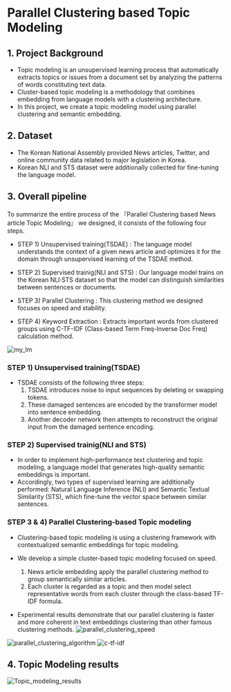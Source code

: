 # Parallel Clustering based Topic Modeling

## 1. Project Background
  - Topic modeling is an unsupervised learning process that automatically extracts topics or issues from a document set by analyzing the patterns of words constituting text data.
  - Cluster-based topic modeling is a methodology that combines embedding from language models with a clustering architecture.
  - In this project, we create a topic modeling model using parallel clustering and semantic embedding.

## 2. Dataset
  - The Korean National Assembly provided News articles, Twitter, and online community data related to major legislation in Korea.
  - Korean NLI and STS dataset were additionally collected for fine-tuning the language model.

## 3. Overall pipeline
To summarize the entire process of the 『Parallel Clustering based News article Topic Modeling』 we designed, it consists of the following four steps.

  - STEP 1) Unsupervised training(TSDAE) : The language model understands the context of a given news article and optimizes it for the domain through unsupervised learning of the TSDAE method.
 
  - STEP 2) Supervised trainig(NLI and STS) : Our language model trains on the Korean NLI·STS dataset so that the model can distinguish similarities between sentences or documents.
  
  - STEP 3) Parallel Clustering : This clustering method we designed focuses on speed and stability.
  
  - STEP 4) Keyword Extraction : Extracts important words from clustered groups using C-TF-IDF (Class-based Term Freq-Inverse Doc Freq) calculation method.
  
  ![my_lm](https://user-images.githubusercontent.com/105137667/195859373-eeebeba5-c657-4613-96f2-08b8d7479faa.jpg)


### STEP 1) Unsupervised training(TSDAE)
  
  - TSDAE consists of the following three steps:
    1. TSDAE introduces noise to input sequences by deleting or swapping tokens.
    2. These damaged sentences are encoded by the transformer model into sentence embedding.
    3. Another decoder network then attempts to reconstruct the original input from the damaged sentence encoding.


### STEP 2) Supervised trainig(NLI and STS)
  - In order to implement high-performance text clustering and topic modeling, a language model that generates high-quality semantic embeddings is important.
  - Accordingly, two types of supervised learning are additionally performed: Natural Language Inference (NLI) and Semantic Textual Similarity (STS), which fine-tune the vector space between similar sentences.
  
### STEP 3 & 4) Parallel Clustering-based Topic modeling
  - Clustering-based topic modeling is using a clustering framework with contextualized semantic embeddings for topic modeling.
  - We develop a simple cluster-based topic modeling focused on speed.
    1. News article embedding apply the parallel clustering method to group semantically similar articles.
    2. Each cluster is regarded as a topic and then model select representative words from each cluster through the class-based TF-IDF formula.
    
  - Experimental results demonstrate that our parallel clustering is faster and more coherent in text embeddings clustering than other famous clustering methods.
    ![parallel_clustering_speed](https://user-images.githubusercontent.com/105137667/195860461-c2cf8882-9f69-4fa2-9737-ca96806c1c8e.jpg)
  
  ![parallel_clustering_algorithm](https://user-images.githubusercontent.com/105137667/195860786-4f008df9-ce78-4fd0-955a-b1f62b18f942.jpg)
  ![c-tf-idf](https://user-images.githubusercontent.com/105137667/195860749-3bb825e8-c16a-45db-a4fe-7b4b884d2ea6.jpg)

## 4. Topic Modeling results
![Topic_modeling_results](https://user-images.githubusercontent.com/105137667/195860614-edcf30d2-25af-4026-b047-677fcdcb97c2.jpg)

